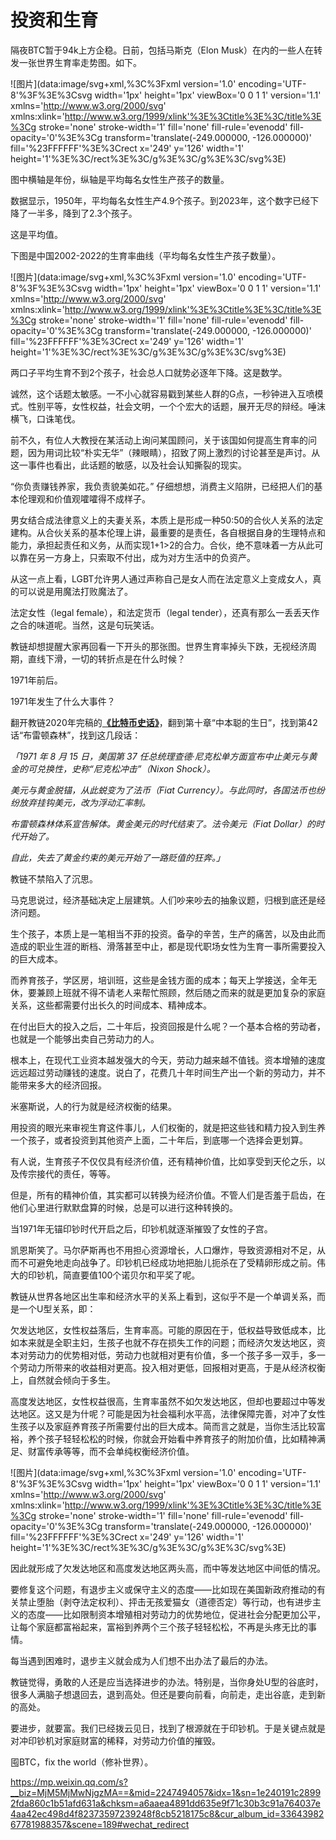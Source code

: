 # 投资和生育

隔夜BTC暂于94k上方企稳。日前，包括马斯克（Elon Musk）在内的一些人在转发一张世界生育率走势图。如下。

![图片](data:image/svg+xml,%3C%3Fxml version='1.0' encoding='UTF-8'%3F%3E%3Csvg width='1px' height='1px' viewBox='0 0 1 1' version='1.1' xmlns='http://www.w3.org/2000/svg' xmlns:xlink='http://www.w3.org/1999/xlink'%3E%3Ctitle%3E%3C/title%3E%3Cg stroke='none' stroke-width='1' fill='none' fill-rule='evenodd' fill-opacity='0'%3E%3Cg transform='translate(-249.000000, -126.000000)' fill='%23FFFFFF'%3E%3Crect x='249' y='126' width='1' height='1'%3E%3C/rect%3E%3C/g%3E%3C/g%3E%3C/svg%3E)

图中横轴是年份，纵轴是平均每名女性生产孩子的数量。

数据显示，1950年，平均每名女性生产4.9个孩子。到2023年，这个数字已经下降了一半多，降到了2.3个孩子。

这是平均值。

下图是中国2002-2022的生育率曲线（平均每名女性生产孩子数量）。

![图片](data:image/svg+xml,%3C%3Fxml version='1.0' encoding='UTF-8'%3F%3E%3Csvg width='1px' height='1px' viewBox='0 0 1 1' version='1.1' xmlns='http://www.w3.org/2000/svg' xmlns:xlink='http://www.w3.org/1999/xlink'%3E%3Ctitle%3E%3C/title%3E%3Cg stroke='none' stroke-width='1' fill='none' fill-rule='evenodd' fill-opacity='0'%3E%3Cg transform='translate(-249.000000, -126.000000)' fill='%23FFFFFF'%3E%3Crect x='249' y='126' width='1' height='1'%3E%3C/rect%3E%3C/g%3E%3C/g%3E%3C/svg%3E)

两口子平均生育不到2个孩子，社会总人口就势必逐年下降。这是数学。

诚然，这个话题太敏感。一不小心就容易戳到某些人群的G点，一秒钟进入互喷模式。性别平等，女性权益，社会文明，一个个宏大的话题，展开无尽的辩经。唾沫横飞，口诛笔伐。

前不久，有位人大教授在某活动上询问某国顾问，关于该国如何提高生育率的问题，因为用词比较“朴实无华”（辣眼睛），招致了网上激烈的讨论甚至是声讨。从这一事件也看出，此话题的敏感，以及社会认知撕裂的现实。

“你负责赚钱养家，我负责貌美如花。” 仔细想想，消费主义陷阱，已经把人们的基本伦理观和价值观嚯嚯得不成样子。

男女结合成法律意义上的夫妻关系，本质上是形成一种50:50的合伙人关系的法定建构。从合伙关系的基本伦理上讲，最重要的是责任，各自根据自身的生理特点和能力，承担起责任和义务，从而实现1+1>2的合力。合伙，绝不意味着一方从此可以靠在另一方身上，只索取不付出，成为对方生活中的负资产。

从这一点上看，LGBT允许男人通过声称自己是女人而在法定意义上变成女人，真的可以说是用魔法打败魔法了。

法定女性（legal female），和法定货币（legal tender），还真有那么一丢丢天作之合的味道呢。当然，这是句玩笑话。

教链却想提醒大家再回看一下开头的那张图。世界生育率掉头下跌，无视经济周期，直线下滑，一切的转折点是在什么时候？

1971年前后。

1971年发生了什么大事件？

翻开教链2020年完稿的[**《比特币史话》**](https://mp.weixin.qq.com/s?__biz=MjM5MjMwNjgzMA==&mid=2247488887&idx=1&sn=7efd2096674a4b384e7dfa0031840dc9&scene=21#wechat_redirect)，翻到第十章“中本聪的生日”，找到第42话“布雷顿森林”，找到这几段话：

_「1971 年 8 月 15 日，美国第 37 任总统理查德·尼克松单方面宣布中止美元与黄金的可兑换性，史称“尼克松冲击”（Nixon Shock）。_

_美元与黄金脱锚，从此蜕变为了法币（Fiat Currency）。与此同时，各国法币也纷纷放弃挂钩美元，改为浮动汇率制。_

_布雷顿森林体系宣告解体。黄金美元的时代结束了。法令美元（Fiat Dollar）的时代开始了。_

_自此，失去了黄金约束的美元开始了一路贬值的狂奔。」_

教链不禁陷入了沉思。

马克思说过，经济基础决定上层建筑。人们吵来吵去的抽象议题，归根到底还是经济问题。

生个孩子，本质上是一笔相当不菲的投资。备孕的辛苦，生产的痛苦，以及由此而造成的职业生涯的断档、滑落甚至中止，都是现代职场女性为生育一事所需要投入的巨大成本。

而养育孩子，学区房，培训班，这些是金钱方面的成本；每天上学接送，全年无休，要兼顾上班就不得不请老人来帮忙照顾，然后随之而来的就是更加复杂的家庭关系，这些都需要付出长久的时间成本、精神成本。

在付出巨大的投入之后，二十年后，投资回报是什么呢？一个基本合格的劳动者，也就是一个能够出卖自己劳动力的人。

根本上，在现代工业资本越发强大的今天，劳动力越来越不值钱。资本增殖的速度远远超过劳动赚钱的速度。说白了，花费几十年时间生产出一个新的劳动力，并不能带来多大的经济回报。

米塞斯说，人的行为就是经济权衡的结果。

用投资的眼光来审视生育这件事儿，人们权衡的，就是把这些钱和精力投入到生养一个孩子，或者投资到其他资产上面，二十年后，到底哪一个选择会更划算。

有人说，生育孩子不仅仅具有经济价值，还有精神价值，比如享受到天伦之乐，以及传宗接代的责任，等等。

但是，所有的精神价值，其实都可以转换为经济价值。不管人们是否羞于启齿，在他们心里进行默默盘算的时候，总是可以进行这种转换的。

当1971年无锚印钞时代开启之后，印钞机就逐渐摧毁了女性的子宫。

凯恩斯笑了。马尔萨斯再也不用担心资源增长，人口爆炸，导致资源相对不足，从而不可避免地走向战争了。印钞机已经成功地把胎儿扼杀在了受精卵形成之前。伟大的印钞机，简直要值100个诺贝尔和平奖了呢。

教链从世界各地区出生率和经济水平的关系上看到，这似乎不是一个单调关系，而是一个U型关系，即：

欠发达地区，女性权益落后，生育率高。可能的原因在于，低权益导致低成本，比如本来就是全职主妇，生孩子也就不存在损失工作的问题；而经济欠发达地区，资本对劳动力的优势相对低，劳动力也就相对更有价值，多一个孩子多一双手，多一个劳动力所带来的收益相对更高。投入相对更低，回报相对更高，于是从经济权衡上，自然就会倾向于多生。

高度发达地区，女性权益很高，生育率虽然不如欠发达地区，但却也要超过中等发达地区。这又是为什呢？可能是因为社会福利水平高，法律保障完善，对冲了女性生孩子以及家庭养育孩子所需要付出的巨大成本。简而言之就是，当你生活比较富裕，养个孩子轻轻松松的时候，你就会开始看中养育孩子的附加价值，比如精神满足、财富传承等等，而不会单纯权衡经济价值。

![图片](data:image/svg+xml,%3C%3Fxml version='1.0' encoding='UTF-8'%3F%3E%3Csvg width='1px' height='1px' viewBox='0 0 1 1' version='1.1' xmlns='http://www.w3.org/2000/svg' xmlns:xlink='http://www.w3.org/1999/xlink'%3E%3Ctitle%3E%3C/title%3E%3Cg stroke='none' stroke-width='1' fill='none' fill-rule='evenodd' fill-opacity='0'%3E%3Cg transform='translate(-249.000000, -126.000000)' fill='%23FFFFFF'%3E%3Crect x='249' y='126' width='1' height='1'%3E%3C/rect%3E%3C/g%3E%3C/g%3E%3C/svg%3E)

因此就形成了欠发达地区和高度发达地区两头高，而中等发达地区中间低的情况。

要修复这个问题，有退步主义或保守主义的态度——比如现在美国新政府推动的有关禁止堕胎（剥夺法定权利）、抨击无孩爱猫女（道德否定）等行动，也有进步主义的态度——比如限制资本增殖相对劳动力的优势地位，促进社会分配更加公平，让每个家庭都富裕起来，富裕到养两个三个孩子轻轻松松，不再是头疼无比的事情。

每当遇到困难时，退步主义就会成为人们想不出办法了最后的办法。

教链觉得，勇敢的人还是应当选择进步的办法。特别是，当你身处U型的谷底时，很多人满脑子想退回去，退到高处。但还是要向前看，向前走，走出谷底，走到新的高处。

要进步，就要富。我们已经拨云见日，找到了根源就在于印钞机。于是关键点就是对冲印钞机对家庭财富的稀释，对劳动力价值的摧毁。

囤BTC，fix the world（修补世界）。

https://mp.weixin.qq.com/s?__biz=MjM5MjMwNjgzMA==&mid=2247494057&idx=1&sn=1e240191c28992fda860c1b51afd631a&chksm=a6aaea4891dd635e9f71c30b3c91a764037e4aa42ec498d4f82373597239248f8cb5218175c8&cur_album_id=3364398267781988357&scene=189#wechat_redirect
